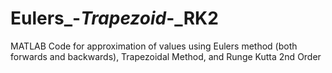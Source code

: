 # Eulers_-_Trapezoid_-_RK2
MATLAB Code for approximation of values using Eulers method (both forwards and backwards), Trapezoidal Method, and Runge Kutta 2nd Order
